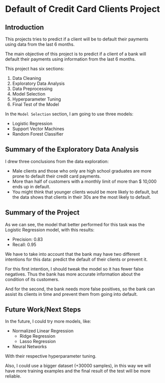 # Default of Credit Card Clients Project

## Introduction
This projects tries to predict if a client will be to default their payments using data from the last 6 months.

The main objective of this project is to predict if a client of a bank will default their payments using information from the last 6 months.

This project has six sections:

1. Data Cleaning
2. Exploratory Data Analysis
3. Data Preprocessing
4. Model Selection
5. Hyperparameter Tuning
6. Final Test of the Model

In the `Model Selection` section, I am going to use three models:

* Logistic Regression
* Support Vector Machines
* Random Forest Classifier

## Summary of the Exploratory Data Analysis
I drew three conclusions from the data exploration:
* Male clients and those who only are high school graduates are more prone to default their credit card payments.
* More than half of customers with a monthly limit of more than $ 10,000 ends up in default.
* You might think that younger clients would be more likely to default, but the data shows that clients in their 30s are the most likely to default.

## Summary of the Project
As we can see, the model that better performed for this task was the Logistic Regression model, with this results:

* Precision: 0.83
* Recall: 0.95

We have to take into account that the bank may have two different intentions for this data: predict the default of their clients or prevent it.

For this first intention, I should tweak the model so it has fewer false negatives. Thus the bank has more accurate information about the condition of its customers.

And for the second, the bank needs more false positives, so the bank can assist its clients in time and prevent them from going into default.

## Future Work/Next Steps
In the future, I could try more models, like:

* Normalized Linear Regression
  * Ridge Regression
  * Lasso Regression
* Neural Networks

With their respective hyperparameter tuning.

Also, I could use a bigger dataset (+30000 samples), in this way we will have more training examples and the final result of the test will be more reliable.
